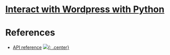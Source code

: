 # [Interact with Wordpress with Python](https://robingeuens.com/blog/python-wordpress-api/)
# References

- [API reference](https://developer.wordpress.org/rest-api/reference/posts/#update-a-post)
[![](not-by-ai.svg){: .center}](https://notbyai.fyi)
